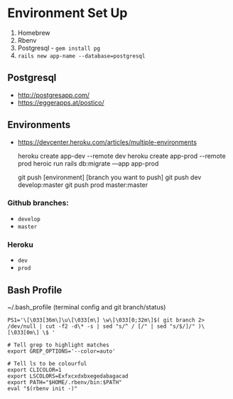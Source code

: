 # Environment Set Up

1. Homebrew
2. Rbenv
3. Postgresql - `gem install pg`
4. `rails new app-name --database=postgresql` 


## Postgresql
* http://postgresapp.com/
* https://eggerapps.at/postico/


## Environments
* https://devcenter.heroku.com/articles/multiple-environments

	heroku create app-dev --remote dev
	heroku create app-prod --remote prod
	heroic run rails db:migrate —app app-prod

	git push [environment] [branch you want to push]
	git push dev develop:master
	git push prod master:master

### Github branches: 
* `develop`
* `master`

### Heroku
* `dev`
* `prod`

## Bash Profile

~/.bash_profile (terminal config and git branch/status)
	
	PS1='\[\033[36m\]\u\[\033[m\] \w\[\033[0;32m\]$( git branch 2> /dev/null | cut -f2 -d\* -s | sed "s/^ / [/" | sed "s/$/]/" )\[\033[0m\] \$ '

	# Tell grep to highlight matches
	export GREP_OPTIONS='--color=auto'

	# Tell ls to be colourful
	export CLICOLOR=1
	export LSCOLORS=Exfxcxdxbxegedabagacad
	export PATH="$HOME/.rbenv/bin:$PATH"
	eval "$(rbenv init -)"
	


